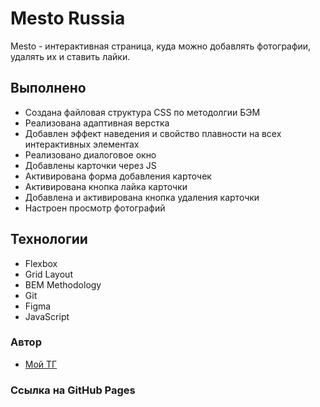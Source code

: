 # Mesto Russia

Mesto - интерактивная страница, куда можно добавлять фотографии, удалять их и ставить лайки.

## **Выполнено**

* Создана файловая структура CSS по методолгии БЭМ
* Реализована адаптивная верстка
* Добавлен эффект наведения и свойство плавности на всех интерактивных элементах
* Реализовано диалоговое окно
* Добавлены карточки через JS
* Активирована форма добавления карточек
* Активирована кнопка лайка карточки
* Добавлена и активирована кнопка удаления карточки
* Настроен просмотр фотографий

## Технологии 

* Flexbox
* Grid Layout
* BEM Methodology
* Git
* Figma
* JavaScript

### Автор

- [Мой ТГ](https://t.me/tsymbal_inna1) 

### Ссылка на GitHub Pages



